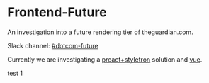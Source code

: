 # Frontend-Future

An investigation into a future rendering tier of theguardian.com.

Slack channel: [#dotcom-future](https://theguardian.slack.com/messages/C0JES5PEV)

Currently we are investigating a [preact+styletron](https://github.com/guardian/frontend-future/tree/preact) solution and [vue](https://github.com/guardian/frontend-future/tree/vue).

test 1